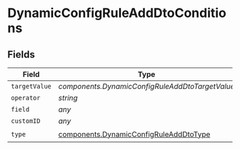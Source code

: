 # DynamicConfigRuleAddDtoConditions


## Fields

| Field                                                                                            | Type                                                                                             | Required                                                                                         | Description                                                                                      |
| ------------------------------------------------------------------------------------------------ | ------------------------------------------------------------------------------------------------ | ------------------------------------------------------------------------------------------------ | ------------------------------------------------------------------------------------------------ |
| `targetValue`                                                                                    | *components.DynamicConfigRuleAddDtoTargetValue*                                                  | :heavy_minus_sign:                                                                               | N/A                                                                                              |
| `operator`                                                                                       | *string*                                                                                         | :heavy_minus_sign:                                                                               | N/A                                                                                              |
| `field`                                                                                          | *any*                                                                                            | :heavy_minus_sign:                                                                               | N/A                                                                                              |
| `customID`                                                                                       | *any*                                                                                            | :heavy_minus_sign:                                                                               | N/A                                                                                              |
| `type`                                                                                           | [components.DynamicConfigRuleAddDtoType](../../models/components/dynamicconfigruleadddtotype.md) | :heavy_check_mark:                                                                               | N/A                                                                                              |